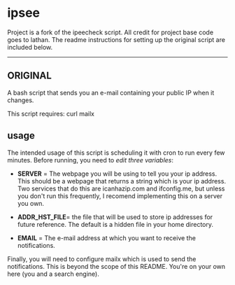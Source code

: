 ipsee
=========

Project is a fork of the ipeecheck script. All credit for project base code goes to lathan. The readme instructions for setting up the original script are included below.


---------
ORIGINAL
---------
A bash script that sends you an e-mail containing your public IP when it changes.

This script requires:
curl
mailx

usage
---------

The intended usage of this script is scheduling it with cron to run every few minutes. 
Before running, you need to *edit three variables*: 

* **SERVER** = The webpage you will be using to tell you your ip address. This should be a webpage that returns a string which is your ip address. Two services that do this are icanhazip.com and ifconfig.me, but unless you don't run this frequently, I recomend implementing this on a server you own.

* **ADDR_HST_FILE**= the file that will be used to store ip addresses for future reference. The default is a hidden file in your home directory.

* **EMAIL** = The e-mail address at which you want to receive the notifications.

Finally, you will need to configure mailx which is used to send the notifications. This is beyond the scope of this README. You're on your own here (you and a search engine).

